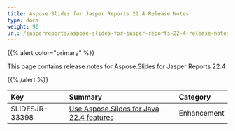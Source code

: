 ```yaml
---
title: Aspose.Slides for Jasper Reports 22.4 Release Notes
type: docs
weight: 90
url: /jasperreports/aspose-slides-for-jasper-reports-22-4-release-notes/
---
```


{{% alert color="primary" %}} 

This page contains release notes for Aspose.Slides for Jasper Reports 22.4

{{% /alert %}} 

|**Key**|**Summary**|**Category**|
| :- | :- | :- |
|SLIDESJR-33398|[Use Aspose.Slides for Java 22.4 features](/slides/java/aspose-slides-for-java-22-4-release-notes/)|Enhancement|